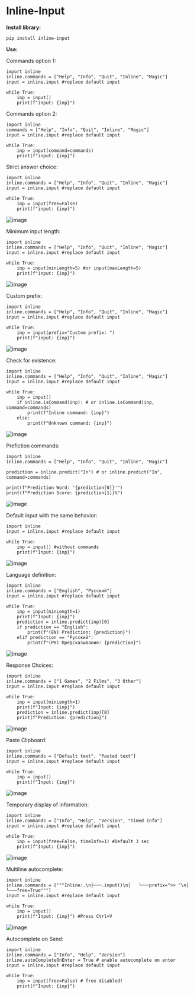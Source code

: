 # Inline-Input
__Install library:__

```
pip install inline-input
```

__Use:__

Commands option 1:
```
import inline
inline.commands = ["Help", "Info", "Quit", "Inline", "Magic"]
input = inline.input #replace default input

while True:
    inp = input()
    print(f"input: {inp}")
```
Commands option 2:
```
import inline
commands = ["Help", "Info", "Quit", "Inline", "Magic"]
input = inline.input #replace default input

while True:
    inp = input(command=commands)
    print(f"input: {inp}")
```
Strict answer choice:
```
import inline
inline.commands = ["Help", "Info", "Quit", "Inline", "Magic"]
input = inline.input #replace default input

while True:
    inp = input(free=False)
    print(f"input: {inp}")
```
![image](https://user-images.githubusercontent.com/75082388/162586479-77d2b8e6-458b-4700-97bc-109a6495c1f0.png)

Minimum input length:
```
import inline
inline.commands = ["Help", "Info", "Quit", "Inline", "Magic"]
input = inline.input #replace default input

while True:
    inp = input(minLength=5) #or input(maxLength=5)
    print(f"input: {inp}")
```
![image](https://user-images.githubusercontent.com/75082388/162586647-f18bf23e-2337-484d-98b9-d535dcc09fe2.png)

Custom prefix:
```
import inline
inline.commands = ["Help", "Info", "Quit", "Inline", "Magic"]
input = inline.input #replace default input

while True:
    inp = input(prefix="Custom prefix: ")
    print(f"input: {inp}")
```
![image](https://user-images.githubusercontent.com/75082388/162586760-6f067103-47c0-4973-bd45-f172c0fb682e.png)

Check for existence:
```
import inline
inline.commands = ["Help", "Info", "Quit", "Inline", "Magic"]
input = inline.input #replace default input

while True:
    inp = input()
    if inline.isCommand(inp): # or inline.isCommand(inp, command=commands)
        print(f"Inline command: {inp}")
    else:
        print(f"Unknown command: {inp}")
```

![image](https://user-images.githubusercontent.com/75082388/162587358-4ceb7ef3-00e8-4585-a7a4-8c03f7790345.png)

Prefiction commands:
```
import inline
inline.commands = ["Help", "Info", "Quit", "Inline", "Magic"]

prediction = inline.predict("In") # or inline.predict("In", command=commands)

print(f"Prediction Word: '{prediction[0]}'")
print(f"Prediction Score: {prediction[1]}%")
```
![image](https://user-images.githubusercontent.com/75082388/162587648-325c1ef6-b228-4d88-96e1-99336e46782e.png)

Default input with the same behavior:
```
import inline
input = inline.input #replace default input

while True:
    inp = input() #without commands
    print(f"Input: {inp}")
```
![image](https://user-images.githubusercontent.com/75082388/162589710-64051acd-b679-493e-abe8-6c71f8de6474.png)

Language definition:
```
import inline
inline.commands = ["English", "Русский"]
input = inline.input #replace default input

while True:
    inp = input(minLength=1)
    print(f"Input: {inp}")
    prediction = inline.predict(inp)[0]
    if prediction == "English":
        print(f"(EN) Prediction: {prediction}")
    elif prediction == "Русский":
        print(f"(РУ) Предсказывание: {prediction}")
```
![image](https://user-images.githubusercontent.com/75082388/162590144-c2cd96cb-c6f9-48c3-a804-828cbfb8b0e0.png)

Response Choices:
```
import inline
inline.commands = ["1 Games", "2 Films", "3 Other"]
input = inline.input #replace default input

while True:
    inp = input(minLength=1)
    print(f"Input: {inp}")
    prediction = inline.predict(inp)[0]
    print(f"Prediction: {prediction}")
```
![image](https://user-images.githubusercontent.com/75082388/162590336-738c766c-b8f2-4304-a783-d0ad4198a062.png)

Paste Clipboard:
```
import inline
inline.commands = ["Default text", "Pasted text"]
input = inline.input #replace default input

while True:
    inp = input()
    print(f"Input: {inp}")
```

![image](https://user-images.githubusercontent.com/75082388/162623834-90b78680-def6-46fa-a00a-ceb9cad65e2f.png)

Temporary display of information:
```
import inline
inline.commands = ["Info", "Help", "Version", "Timed info"]
input = inline.input #replace default input

while True:
    inp = input(free=False, timeInfo=1) #Default 3 sec
    print(f"Input: {inp}")
```

![image](https://user-images.githubusercontent.com/75082388/162630483-14b5da24-0857-45c0-9b51-22961badf380.png)


Multiline autocomplete:
```
import inline
inline.commands = ["""Inline:.\n├───.input()\n│   └───prefix=">> "\n│       └───free=True"""]
input = inline.input #replace default input

while True:
    inp = input()
    print(f"Input: {inp}") #Press Ctrl+V
```

![image](https://user-images.githubusercontent.com/75082388/162626499-e3827a81-6747-4238-af2e-5f42b163288a.png)

Autocomplete on Send:
```
import inline
inline.commands = ["Info", "Help", "Version"]
inline.autoCompleteOnEnter = True # enable autocomplete on enter
input = inline.input #replace default input

while True:
    inp = input(free=False) # free disabled!
    print(f"Input: {inp}")
```
